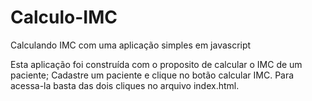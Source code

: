# Calculo-IMC
Calculando IMC com uma aplicação simples em javascript

Esta aplicação foi construída com o proposito de calcular o IMC de um paciente;
Cadastre um paciente e clique no botão calcular IMC.
Para acessa-la basta das dois cliques no arquivo index.html.
